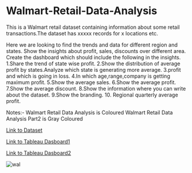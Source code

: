 # Walmart-Retail-Data-Analysis

This is a Walmart retail dataset containing information about some retail transactions.The dataset has xxxxx records for x locations etc.

Here we are looking to find the trends and data for different region and states. Show the insights about profit, sales, discounts over different area. 
Create the dashboard which should include the following in the insights.
1.Share the trend of state wise profit.
2.Show the distribution of average profit by states.Analyze which state is generating more average.
3.profit and which is going in loss.
4.In which age,range,company is getting maximum profit.
5.Show the average sales.
6.Show the average profit.
7.Show the average discount.
8.Show the information where you can write about the dataset.
9.Show the branding.
10. Regional quarterly average profit.

Notes:-
Walmart Retail Data Analysis is Coloured
Walmart Retail Data Analysis Part2 is Gray Coloured

[Link to Dataset](https://drive.google.com/file/d/1AmpTGttdPZa_bxSdXodFsTIaHsOSP62h/view)

[Link to Tableau Dasboard1](https://public.tableau.com/app/profile/sajal.jain4190/viz/WalmartRetailDataAnalysis_16734560211150/Dashboard1)

[Link to Tableau Dasboard2](https://public.tableau.com/app/profile/sajal.jain4190/viz/WalmartRentalDataAnalysisPart2/Dashboard1)

![wal](https://user-images.githubusercontent.com/106689439/212522619-ba8ac73e-7146-46ca-838e-6543b7ff7711.jpg)



